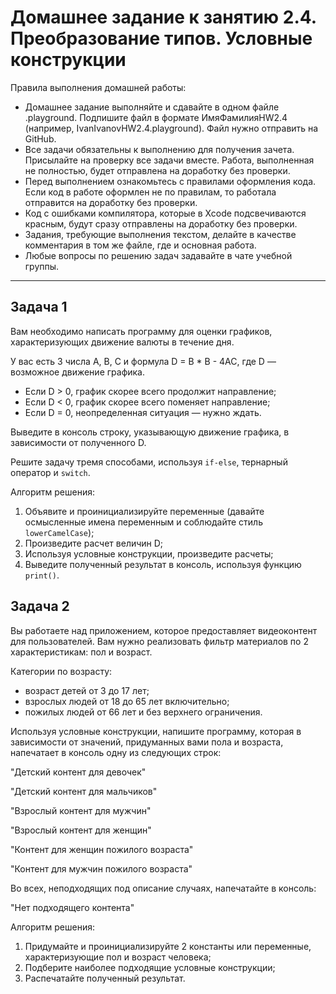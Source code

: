 # Домашнее задание к занятию 2.4. Преобразование типов. Условные конструкции

Правила выполнения домашней работы:

*	Домашнее задание выполняйте и сдавайте в одном файле .playground. Подпишите файл в формате ИмяФамилияHW2.4 (например, IvanIvanovHW2.4.playground). Файл нужно отправить на GitHub.
*	Все задачи обязательны к выполнению для получения зачета. Присылайте на проверку все задачи вместе. Работа, выполненная не полностью, будет отправлена на доработку без проверки.
*	Перед выполнением ознакомьтесь с правилами оформления кода. Если код в работе оформлен не по правилам, то работала отправится на доработку без проверки.
*	Код с ошибками компилятора, которые в Xcode подсвечиваются красным, будут сразу отправлены на доработку без проверки.
*	Задания, требующие выполнения текстом, делайте в качестве комментария в том же файле, где и основная работа.
*	Любые вопросы по решению задач задавайте в чате учебной группы.
________________________________________
## Задача 1

Вам необходимо написать программу для оценки графиков, характеризующих движение валюты в течение дня.

У вас есть 3 числа A, B, C и формула D = B * B - 4AC, где D — возможное движение графика.

*	Если D > 0, график скорее всего продолжит направление;
*	Если D < 0, график скорее всего поменяет направление;
*	Если D = 0, неопределенная ситуация — нужно ждать.

Выведите в консоль строку, указывающую движение графика, в зависимости от полученного D.

Решите задачу тремя способами, используя `if-else`, тернарный оператор и `switch`.

Алгоритм решения:

1.	Объявите и проинициализируйте переменные (давайте осмысленные имена переменным и соблюдайте стиль `lowerCamelCase`);
2.	Произведите расчет величин D;
3.	Используя условные конструкции, произведите расчеты;
4.	Выведите полученный результат в консоль, используя функцию `print()`.

## Задача 2

Вы работаете над приложением, которое предоставляет видеоконтент для пользователей. Вам нужно реализовать фильтр материалов по 2 характеристикам: пол и возраст.

Категории по возрасту:

*	возраст детей от 3 до 17 лет;
*	взрослых людей от 18 до 65 лет включительно;
*	пожилых людей от 66 лет и без верхнего ограничения.

Используя условные конструкции, напишите программу, которая в зависимости от значений, придуманных вами пола и возраста, напечатает в консоль одну из следующих строк:

"Детский контент для девочек"

"Детский контент для мальчиков"

"Взрослый контент для мужчин"

"Взрослый контент для женщин"

"Контент для женщин пожилого возраста"

"Контент для мужчин пожилого возраста"

Во всех, неподходящих под описание случаях, напечатайте в консоль:

"Нет подходящего контента"

Алгоритм решения:

1.	Придумайте и проинициализируйте 2 константы или переменные, характеризующие пол и возраст человека;
2.	Подберите наиболее подходящие условные конструкции;
3.	Распечатайте полученный результат.
